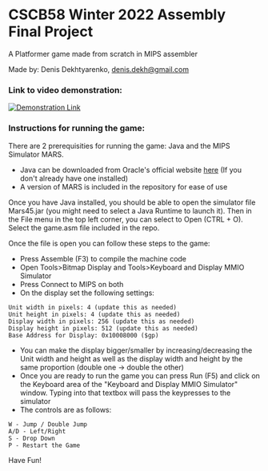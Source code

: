 # CSCB58 Winter 2022 Assembly Final Project

A Platformer game made from scratch in MIPS assembler

Made by: Denis Dekhtyarenko, denis.dekh@gmail.com

### Link to video demonstration:
[![Demonstration Link](https://img.youtube.com/vi/BPrUhosfRgA/0.jpg)](https://youtu.be/BPrUhosfRgA) 

### Instructions for running the game:

There are 2 prerequisities for running the game: Java and the MIPS Simulator MARS.

- Java can be downloaded from Oracle's official website [here](https://www.java.com/en/download/manual.jsp) (If you don't already have one installed)
- A version of MARS is included in the repository for ease of use

Once you have Java installed, you should be able to open the simulator file Mars45.jar (you might need to select a Java Runtime to launch it). 
Then in the File menu in the top left corner, you can select to Open (CTRL + O). Select the game.asm file included in the repo. 

Once the file is open you can follow these steps to the game:
- Press Assemble (F3) to compile the machine code
- Open Tools>Bitmap Display and Tools>Keyboard and Display MMIO Simulator
- Press Connect to MIPS on both
- On the display set the following settings:
```
Unit width in pixels: 4 (update this as needed)
Unit height in pixels: 4 (update this as needed)
Display width in pixels: 256 (update this as needed)
Display height in pixels: 512 (update this as needed)
Base Address for Display: 0x10008000 ($gp)
```
- You can make the display bigger/smaller by increasing/decreasing the Unit width and height as well as the display width and height by the same proportion (double one -> double the other)
- Once you are ready to run the game you can press Run (F5) and click on the Keyboard area of the "Keyboard and Display MMIO Simulator" window. Typing into that textbox will pass the keypresses to the simulator
- The controls are as follows:
```
W - Jump / Double Jump
A/D - Left/Right
S - Drop Down
P - Restart the Game
```

Have Fun!
